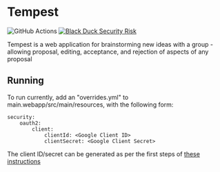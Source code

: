 # Tempest

![GitHub Actions](https://github.com/StarChart-Labs/tempest/workflows/Java%20CI/badge.svg?branch=master) [![Black Duck Security Risk](https://copilot.blackducksoftware.com/github/repos/StarChart-Labs/tempest/branches/master/badge-risk.svg)](https://copilot.blackducksoftware.com/github/repos/StarChart-Labs/tempest/branches/master) 

Tempest is a web application for brainstorming new ideas with a group - allowing proposal, editing, acceptance, and rejection of aspects of any proposal

## Running

To run currently, add an "overrides.yml" to main.webapp/src/main/resources, with the following form:

```
security:
    oauth2:
        client:
            clientId: <Google Client ID>
            clientSecret: <Google Client Secret>
```

The client ID/secret can be generated as per the first steps of [these instructions](http://dba-presents.com/index.php/jvm/java/100-getting-started-with-google-sign-in-in-spring-boot-app)
